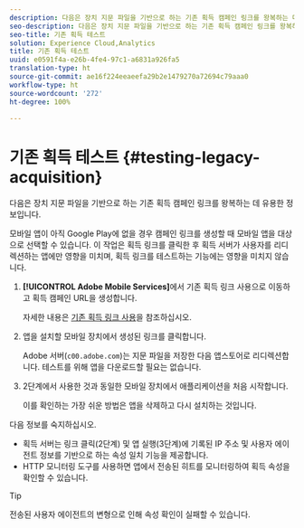 ```yaml
---
description: 다음은 장치 지문 파일을 기반으로 하는 기존 획득 캠페인 링크를 왕복하는 데 유용한 정보입니다.
seo-description: 다음은 장치 지문 파일을 기반으로 하는 기존 획득 캠페인 링크를 왕복하는 데 유용한 정보입니다.
seo-title: 기존 획득 테스트
solution: Experience Cloud,Analytics
title: 기존 획득 테스트
uuid: e0591f4a-e26b-4fe4-97c1-a6831a926fa5
translation-type: ht
source-git-commit: ae16f224eeaeefa29b2e1479270a72694c79aaa0
workflow-type: ht
source-wordcount: '272'
ht-degree: 100%

---
```



# 기존 획득 테스트 {#testing-legacy-acquisition}

다음은 장치 지문 파일을 기반으로 하는 기존 획득 캠페인 링크를 왕복하는 데 유용한 정보입니다.

모바일 앱이 아직 Google Play에 없을 경우 캠페인 링크를 생성할 때 모바일 앱을 대상으로 선택할 수 있습니다. 이 작업은 획득 링크를 클릭한 후 획득 서버가 사용자를 리디렉션하는 앱에만 영향을 미치며, 획득 링크를 테스트하는 기능에는 영향을 미치지 않습니다.

1. **[!UICONTROL Adobe Mobile Services]**&#x200B;에서 기존 획득 링크 사용으로 이동하고 획득 캠페인 URL을 생성합니다.

   자세한 내용은 [기존 획득 링크 사용](/help/using/acquisition-main/c-marketing-links-builder/t-create-edit-adobe-links/c-use-legacy-acquisition-links/c-use-legacy-acquisition-links.md)을 참조하십시오.

1. 앱을 설치할 모바일 장치에서 생성된 링크를 클릭합니다.

   Adobe 서버(`c00.adobe.com`)는 지문 파일을 저장한 다음 앱스토어로 리디렉션합니다. 테스트를 위해 앱을 다운로드할 필요는 없습니다.

1. 2단계에서 사용한 것과 동일한 모바일 장치에서 애플리케이션을 처음 시작합니다.

   이를 확인하는 가장 쉬운 방법은 앱을 삭제하고 다시 설치하는 것입니다.

다음 정보를 숙지하십시오.

* 획득 서버는 링크 클릭(2단계) 및 앱 실행(3단계)에 기록된 IP 주소 및 사용자 에이전트 정보를 기반으로 하는 속성 일치 기능을 제공합니다.
* HTTP 모니터링 도구를 사용하면 앱에서 전송된 히트를 모니터링하여 획득 속성을 확인할 수 있습니다.

>[!TIP]
>
>전송된 사용자 에이전트의 변형으로 인해 속성 확인이 실패할 수 있습니다.
